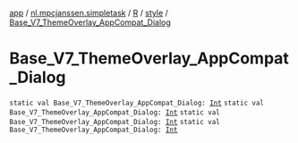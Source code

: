 [app](../../../index.md) / [nl.mpcjanssen.simpletask](../../index.md) / [R](../index.md) / [style](index.md) / [Base_V7_ThemeOverlay_AppCompat_Dialog](.)

# Base_V7_ThemeOverlay_AppCompat_Dialog

`static val Base_V7_ThemeOverlay_AppCompat_Dialog: `[`Int`](https://kotlinlang.org/api/latest/jvm/stdlib/kotlin/-int/index.html)
`static val Base_V7_ThemeOverlay_AppCompat_Dialog: `[`Int`](https://kotlinlang.org/api/latest/jvm/stdlib/kotlin/-int/index.html)
`static val Base_V7_ThemeOverlay_AppCompat_Dialog: `[`Int`](https://kotlinlang.org/api/latest/jvm/stdlib/kotlin/-int/index.html)
`static val Base_V7_ThemeOverlay_AppCompat_Dialog: `[`Int`](https://kotlinlang.org/api/latest/jvm/stdlib/kotlin/-int/index.html)